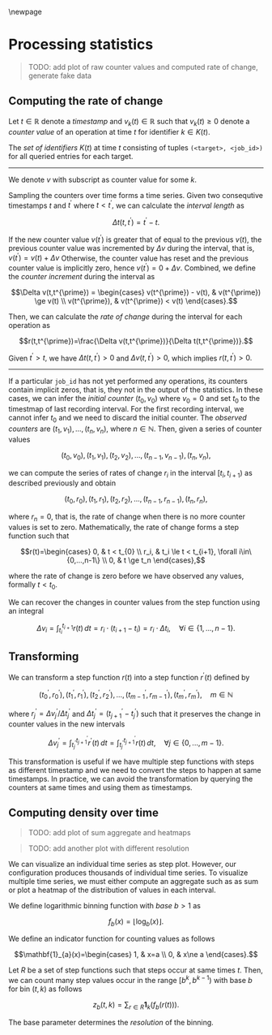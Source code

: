 \newpage

# Processing statistics
> TODO: add plot of raw counter values and computed rate of change, generate fake data

## Computing the rate of change
Let $t\in\mathbb{R}$ denote a *timestamp* and $v_{k}(t)\in\mathbb{R}$ such that $v_{k}(t)\ge 0$ denote a *counter value* of an operation at time $t$ for identifier $k\in K(t)$.

The *set of identifiers* $K(t)$ at time $t$ consisting of tuples `(<target>, <job_id>)` for all queried entries for each target.

---

We denote $v$ with subscript as counter value for some $k.$

Sampling the counters over time forms a time series.
Given two consequtive timestamps $t$ and $t^{\prime}$ where $t < t^\prime,$ we can calculate the *interval length* as 

$$\Delta t(t,t^{\prime}) = t^{\prime} - t.$$

If the new counter value $v(t^{\prime})$ is greater that of equal to the previous $v(t)$, the previous counter value was incremented by $\Delta v$ during the interval, that is, $v(t^{\prime})=v(t)+\Delta v$
Otherwise, the counter value has reset and the previous counter value is implicitly zero, hence $v(t^\prime)=0+\Delta v.$
Combined, we define the *counter increment* during the interval as

$$\Delta v(t,t^{\prime}) = 
\begin{cases}
v(t^{\prime}) - v(t), & v(t^{\prime}) \ge v(t) \\
v(t^{\prime}), & v(t^{\prime}) < v(t)
\end{cases}.$$


Then, we can calculate the *rate of change* during the interval for each operation as

$$r(t,t^{\prime})=\frac{\Delta v(t,t^{\prime})}{\Delta t(t,t^{\prime})}.$$

Given $t^{\prime} > t,$ we have $\Delta t(t,t^{\prime}) > 0$ and $\Delta v(t,t^{\prime}) > 0,$ which implies $r(t,t^{\prime}) > 0.$

---

If a particular `job_id` has not yet performed any operations, its counters contain implicit zeros, that is, they not in the output of the statistics.
In these cases, we can infer the *initial counter* $(t_0, v_0)$ where $v_0=0$ and set $t_0$ to the timestmap of last recording interval.
For the first recording interval, we cannot infer $t_0$ and we need to discard the initial counter.
The *observed counters* are $(t_1,v_1),...,(t_n,v_n),$ where $n\in\mathbb{N}.$
Then, given a series of counter values

$$(t_0, v_0), (t_1, v_1), (t_2, v_2), ..., (t_{n-1}, v_{n-1}), (t_n, v_n),$$

we can compute the series of rates of change $r_i$ in the interval $[t_i,t_{i+1})$ as described previously and obtain

$$(t_0, r_0), (t_1, r_1), (t_2, r_2),...,(t_{n-1}, r_{n-1}), (t_n, r_n),$$

where $r_n=0,$ that is, the rate of change when there is no more counter values is set to zero.
Mathematically, the rate of change forms a step function such that

$$r(t)=\begin{cases}
0, & t < t_{0} \\
r_i, & t_i \le t < t_{i+1}, \forall i\in\{0,...,n-1\} \\
0, & t \ge t_n
\end{cases},$$

where the rate of change is zero before we have observed any values, formally $t < t_{0}.$

We can recover the changes in counter values from the step function using an integral

$$\Delta v_{i}=\int_{t_{i}}^{t_{i+1}} r(t)\,dt = r_{i} \cdot (t_{i+1}-t_{i}) = r_{i}\cdot\Delta t_{i},\quad \forall i\in\{1,...,n-1\}.$$


## Transforming
We can transform a step function $r(t)$ into a step function $r^\prime(t)$ defined by 

$$(t_0^\prime, r_0^\prime), (t_1^\prime, r_1^\prime), (t_2^\prime, r_2^\prime),...,(t_{m-1}^\prime, r_{m-1}^\prime), (t_m^\prime, r_m^\prime),\quad m\in\mathbb{N}$$

where
$r_{j}^{\prime} = \Delta v_{j}^{\prime} / \Delta t_{j}^{\prime}$ and
$\Delta t_{j}^{\prime} = (t_{j+1}^\prime - t_{j}^\prime)$
such that it preserves the change in counter values in the new intervals

$$
\Delta v_{j}^\prime = 
\int_{t_{j}^\prime}^{t_{j+1}^\prime} r^\prime(t)\,dt = 
\int_{t_{j}^\prime}^{t_{j+1}^\prime} r(t)\,dt, \quad \forall j\in\{0,...,m-1\}.
$$

This transformation is useful if we have multiple step functions with steps as different timestamp and we need to convert the steps to happen at same timestamps.
In practice, we can avoid the transformation by querying the counters at same times and using them as timestamps.


## Computing density over time
> TODO: add plot of sum aggregate and heatmaps

> TODO: add another plot with different resolution

We can visualize an individual time series as step plot.
However, our configuration produces thousands of individual time series.
To visualize multiple time series, we must either compute an aggregate such as as sum or plot a heatmap of the distribution of values in each interval.

We define logarithmic binning function with *base* $b > 1$ as

$$f_{b}(x)=\lfloor \log_{b}(x) \rfloor.$$

We define an indicator function for counting values as follows

$$\mathbf{1}_{a}(x)=\begin{cases}
1, & x=a \\
0, & x\ne a
\end{cases}.$$

Let $R$ be a set of step functions such that steps occur at same times $t.$
Then, we can count many step values occur in the range $[b^k,b^{k-1})$ with base $b$ for bin $(t, k)$ as follows

$$z_{b}(t, k)=\sum_{r\in R} \mathbf{1}_{k}(f_b(r(t))).$$

The base parameter determines the *resolution* of the binning.

